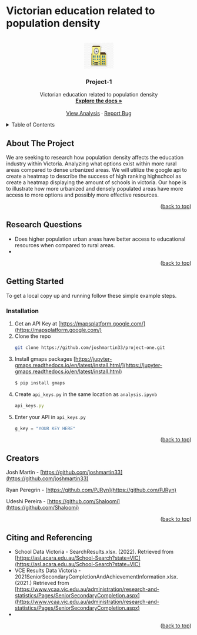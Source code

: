# Victorian education related to population density

<!-- PROJECT LOGO -->
<br />
<div align="center">
  <a href="https://github.com/joshmartin33/project-one.git">
    <img src="images/logo.png" alt="Logo" width="80" height="70">
  </a>

<h3 align="center">Project-1</h3>

  <p align="center">
    Victorian education related to population density
    <br />
    <a href="https://github.com/joshmartin33/project-one.git"><strong>Explore the docs »</strong></a>
    <br />
    <br />
    <a href="https://github.com/joshmartin33/project-one/blob/main/analysis.ipynb">View Analysis</a>
    ·
    <a href="https://github.com/joshmartin33/project-one/issues">Report Bug</a>
  </p>
</div>


<!-- TABLE OF CONTENTS -->
<details>
  <summary>Table of Contents</summary>
  <ol>
    <li>
      <a href="#about-the-project">About The Project</a>
      <ul>
        <li><a href="#qesearch_questions">Research Questions</a></li>
      </ul>
    </li>
    <li>
      <a href="#getting-started">Getting Started</a>
      <ul>
        <li><a href="#installation">Installation</a></li>
      </ul>
    </li>
    <li><a href="#creators">Creators</a></li>
    <li><a href="#citing_and_referencing">Citing and Referencing</a></li>
  </ol>
</details>



<!-- ABOUT THE PROJECT -->
## About The Project


We are seeking to research how population density affects the education industry within Victoria. Analyzing what options exist within more rural areas compared to dense urbanized areas. We will utilize the google api to create a heatmap to describe the success of high ranking highschool as create a heatmap displaying the amount of schools in victoria. Our hope is to illustrate how more urbanized and densely populated areas have more access to more options and possibly more effective resources. 

<p align="right">(<a href="#readme-top">back to top</a>)</p>

<!-- Research Questions -->
## Research Questions


* Does higher population urban areas have better access to educational resources when compared to rural areas.
* 

<p align="right">(<a href="#readme-top">back to top</a>)</p>


<!-- GETTING STARTED -->
## Getting Started

To get a local copy up and running follow these simple example steps.

### Installation

1. Get an API Key at [https://mapsplatform.google.com/](https://mapsplatform.google.com/)
2. Clone the repo
   ```sh
   git clone https://github.com/joshmartin33/project-one.git
   ```
3. Install gmaps packages [https://jupyter-gmaps.readthedocs.io/en/latest/install.html/](https://jupyter-gmaps.readthedocs.io/en/latest/install.html)
   ```sh
   $ pip install gmaps
   ```
4. Create `api_keys.py` in the same location as `analysis.ipynb`
   ```js
   api_keys.py
   ```
5. Enter your API in `api_keys.py`
   ```js
   g_key = "YOUR KEY HERE"
   ```

<p align="right">(<a href="#readme-top">back to top</a>)</p>

<!-- Creators -->
## Creators

Josh Martin - [https://github.com/joshmartin33](https://github.com/joshmartin33)

Ryan Peregrin - [https://github.com/PJRyn](https://github.com/PJRyn)

Udeshi Pereira - [https://github.com/Shaloomi](https://github.com/Shaloomi)

<p align="right">(<a href="#readme-top">back to top</a>)</p>

<!-- Citing and Referencing -->
## Citing and Referencing

* School Data Victoria - SearchResults.xlsx. (2022). Retrieved from [https://asl.acara.edu.au/School-Search?state=VIC](https://asl.acara.edu.au/School-Search?state=VIC)
* VCE Results Data Victoria - 2021SeniorSecondaryCompletionAndAchievementInformation.xlsx. (2021.) Retrieved from [https://www.vcaa.vic.edu.au/administration/research-and-statistics/Pages/SeniorSecondaryCompletion.aspx](https://www.vcaa.vic.edu.au/administration/research-and-statistics/Pages/SeniorSecondaryCompletion.aspx)
* []()

<p align="right">(<a href="#readme-top">back to top</a>)</p>